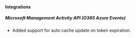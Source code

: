 
#### Integrations
##### Microsoft Management Activity API (O365 Azure Events)
- Added support for auto cache update on token expiration.
